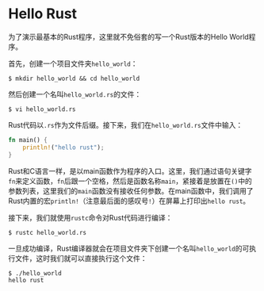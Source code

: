 # Hello Rust

为了演示最基本的Rust程序，这里就不免俗套的写一个Rust版本的Hello World程序。

首先，创建一个项目文件夹`hello_world`：

```shell
$ mkdir hello_world && cd hello_world
```

然后创建一个名叫`hello_world.rs`的文件：

```
$ vi hello_world.rs
```

Rust代码以`.rs`作为文件后缀。接下来，我们在`hello_world.rs`文件中输入：

```rust
fn main() {
    println!("hello rust");
}
```

Rust和C语言一样，是以main函数作为程序的入口。这里，我们通过语句关键字`fn`来定义函数，`fn`后跟一个空格，然后是函数名称`main`，紧接着是放置在`()`中的参数列表，这里我们的`main`函数没有接收任何参数。在main函数中，我们调用了Rust内置的宏`println!`（注意最后面的感叹号`!`）在屏幕上打印出`hello rust`。

接下来，我们就使用`rustc`命令对Rust代码进行编译：

```shell
$ rustc hello_world.rs
```

一旦成功编译，Rust编译器就会在项目文件夹下创建一个名叫`hello_world`的可执行文件，这时我们就可以直接执行这个文件：

```shell
$ ./hello_world
hello rust
```